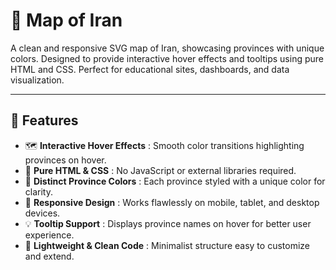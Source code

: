 # 🎯 Map of Iran

A clean and responsive SVG map of Iran, showcasing provinces with unique colors. Designed to provide interactive hover effects and tooltips using pure HTML and CSS. Perfect for educational sites, dashboards, and data visualization.

---

## 🚀 Features  
- 🗺️ **Interactive Hover Effects** : Smooth color transitions highlighting provinces on hover.  
- 🎨 **Pure HTML & CSS** : No JavaScript or external libraries required.  
- 🌈 **Distinct Province Colors** : Each province styled with a unique color for clarity.  
- 📱 **Responsive Design** : Works flawlessly on mobile, tablet, and desktop devices.  
- 💡 **Tooltip Support** : Displays province names on hover for better user experience.  
- 🔧 **Lightweight & Clean Code** : Minimalist structure easy to customize and extend.

